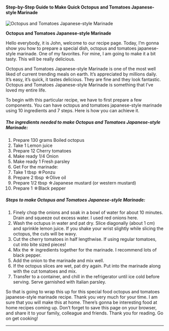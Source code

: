             

#### Step-by-Step Guide to Make Quick Octopus and Tomatoes Japanese-style Marinade

![Octopus and Tomatoes Japanese-style Marinade](https://img-global.cpcdn.com/recipes/6091096382767104/751x532cq70/octopus-and-tomatoes-japanese-style-marinade-recipe-main-photo.jpg)

**Octopus and Tomatoes Japanese-style Marinade**

Hello everybody, it is John, welcome to our recipe page. Today, I’m gonna show you how to prepare a special dish, octopus and tomatoes japanese-style marinade. One of my favorites. For mine, I am going to make it a bit tasty. This will be really delicious.

Octopus and Tomatoes Japanese-style Marinade is one of the most well liked of current trending meals on earth. It’s appreciated by millions daily. It’s easy, it’s quick, it tastes delicious. They are fine and they look fantastic. Octopus and Tomatoes Japanese-style Marinade is something that I’ve loved my entire life.

To begin with this particular recipe, we have to first prepare a few components. You can have octopus and tomatoes japanese-style marinade using 10 ingredients and 7 steps. Here is how you can achieve it.

##### The ingredients needed to make Octopus and Tomatoes Japanese-style Marinade:

1.  Prepare 130 grams Boiled octopus
2.  Take 1 Lemon juice
3.  Prepare 12 Cherry tomatoes
4.  Make ready 1/4 Onion
5.  Make ready 1 Fresh parsley
6.  Get For the marinade:
7.  Take 1 tbsp ☆Ponzu
8.  Prepare 2 tbsp ☆Olive oil
9.  Prepare 1/2 tbsp ☆Japanese mustard (or western mustard)
10.  Prepare 1 ☆Black pepper

##### Steps to make Octopus and Tomatoes Japanese-style Marinade:

1.  Finely chop the onions and soak in a bowl of water for about 10 minutes. Drain and squeeze out excess water. I used red onions here.
2.  Wash the octupus in water and pat dry. Slice diagonally (about 1 cm) and sprinkle lemon juice. If you shake your wrist slightly while slicing the octopus, the cuts will be wavy.
3.  Cut the cherry tomatoes in half lengthwise. If using regular tomatoes, cut into bite sized pieces!
4.  Mix the ☆ ingredients together for the marinade. I recommend lots of black pepper.
5.  Add the onion to the marinade and mix well.
6.  If the octopus slices are wet, pat dry again. Put into the marinade along with the cut tomatoes and mix.
7.  Transfer to a container, and chill in the refrigerator until ice cold before serving. Serve garnished with Italian parsley.

So that is going to wrap this up for this special food octopus and tomatoes japanese-style marinade recipe. Thank you very much for your time. I am sure that you will make this at home. There’s gonna be interesting food at home recipes coming up. Don’t forget to save this page on your browser, and share it to your family, colleague and friends. Thank you for reading. Go on get cooking!

* * *